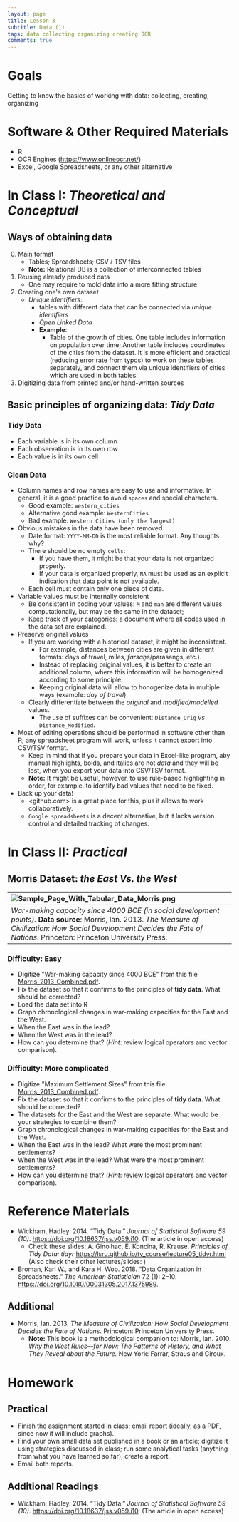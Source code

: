 ```yaml
---
layout: page
title: Lesson 3
subtitle: Data (1)
tags: data collecting organizing creating OCR 
comments: true
---
```


# Goals

Getting to know the basics of working with data: collecting, creating, organizing

# Software & Other Required Materials

- R
- OCR Engines (<https://www.onlineocr.net/>)
- Excel, Google Spreadsheets, or any other alternative 

# In Class I: *Theoretical and Conceptual*

## Ways of obtaining data

0. Main format
	* Tables; Spreadsheets; CSV / TSV files
	* **Note:** Relational DB is a collection of interconnected tables
1. Reusing already produced data
	* One may require to mold data into a more fitting structure
2. Creating one's own dataset
	* *Unique identifiers*:
		* tables with different data that can be connected via *unique identifiers*
		* *Open Linked Data*
		* **Example**:
			* Table of the growth of cities. One table includes information on population over time; Another table includes coordinates of the cities from the dataset. It is more efficient and practical (reducing error rate from typos) to work on these tables separately, and connect them via unique identifiers of cities which are used in both tables.
3. Digitizing data from printed and/or hand-written sources

## Basic principles of organizing data: *Tidy Data*

### Tidy Data

* Each variable is in its own column
* Each observation is in its own row
* Each value is in its own cell

### Clean Data

* Column names and row names are easy to use and informative. In general, it is a good practice to avoid `spaces` and special characters.
	* Good example: `western_cities`
	* Alternative good example: `WesternCities`
	* Bad example: `Western Cities (only the largest)`
* Obvious mistakes in the data have been removed
	* Date format: `YYYY-MM-DD` is the most reliable format. Any thoughts why?
	* There should be no empty `cells`:
		* If you have them, it might be that your data is not organized properly.
		* If your data is organized properly, `NA` must be used as an explicit indication that data point is not available.
	* Each cell must contain only one piece of data.
* Variable values must be internally consistent
	* Be consistent in coding your values: `M` and `man` are different values computationally, but may be the same in the dataset;
	* Keep track of your categories: a document where all codes used in the data set are explained.
* Preserve original values
	* If you are working with a historical dataset, it might be inconsistent.
		* For example, distances between cities are given in different formats: days of travel, miles, *farsaḫ*s/parasangs, etc.).
		* Instead of replacing original values, it is better to create an additional column, where this information will be homogenized according to some principle.
		* Keeping original data will allow to honogenize data in multiple ways (example: *day of travel*).
	* Clearly differentiate between the *original* and *modified/modelled* values.
		* The use of suffixes can be convenient: `Distance_Orig` *vs* `Distance_Modified`.
* Most of editing operations should be performed in software other than R; any spreadsheet program will work, unless it cannot export into CSV/TSV format.
	* Keep in mind that if you prepare your data in Excel-like program, aby manual highlights, bolds, and italics are not *data* and they will be lost, when you export your data into CSV/TSV format.
	* **Note:** It might be useful, however, to use rule-based highlighting in order, for example, to identify bad values that need to be fixed.
* Back up your data!
	* <github.com> is a great place for this, plus it allows to work collaboratively.
	* `Google spreadsheets` is a decent alternative, but it lacks version control and detailed tracking of changes.



<!--
EXTRA NOTES

https://lsru.github.io/tv_course/lecture05_tidyr.html#1

https://arxiv.org/abs/1809.02264

https://cran.r-project.org/web/packages/tidyr/vignettes/tidy-data.html
http://vita.had.co.nz/papers/tidy-data.html // https://vita.had.co.nz/papers/tidy-data.pdf

Jeff Leek in his book The Elements of Data Analytic Style (Jeff Leek, The Elements of Data Analytic Style, Leanpub, 2015-03-02) summarizes the characteristics of tidy data as the points:[3]

Each variable you measure should be in one column.
Each different observation of that variable should be in a different row.
There should be one table for each "kind" of variable.
If you have multiple tables, they should include a column in the table that allows them to be linked.


-->

# In Class II: *Practical*

<!--

## Bulliet Dataset

|![Sample_Page_With_Tabular_Data](./img/03/Sample_Page_With_Tabular_Data.png)|
|:-:|
|The data set shows chrono-geographical distribution of Islamic scholars, according to one of the medieval biographical sources. Source: Bulliet, Richard W. 2009. *Cotton, Climate, and Camels in Early Islamic Iran: A Moment in World History*. New York: Columbia University Press.|

* Digitize a small data set from this [Sample_Page_With_Tabular_Data.zip](../files/03/Sample_Page_With_Tabular_Data.zip).
* Fix the dataset so that it confirms to the principles of **tidy data**. What should be corrected?
* Load the data set into R
* Data for regions is given in relative values. Calculate absolute values. Graph chronological distribution of Islamic scholars from each region both in absolute and relative values.

-->

## Morris Dataset: *the East Vs. the West*

|![Sample_Page_With_Tabular_Data_Morris.png](../img/03/Sample_Page_With_Tabular_Data_Morris.png)|
|:--|
|*War-making capacity since 4000 BCE (in social development points).* **Data source**: Morris, Ian. 2013. *The Measure of Civilization: How Social Development Decides the Fate of Nations*. Princeton: Princeton University Press.|

### Difficulty: Easy

* Digitize "War-making capacity since 4000 BCE" from this file [Morris_2013_Combined.pdf](../files/03/Morris_2013_Combined.pdf).
* Fix the dataset so that it confirms to the principles of **tidy data**. What should be corrected?
* Load the data set into R
* Graph chronological changes in war-making capacities for the East and the West.
* When the East was in the lead?
* When the West was in the lead?
* How can you determine that? (*Hint*: review logical operators and vector comparison).

### Difficulty: More complicated

* Digitize "Maximum Settlement Sizes" from this file [Morris_2013_Combined.pdf](../files/03/Morris_2013_Combined.pdf).
* Fix the dataset so that it confirms to the principles of **tidy data**. What should be corrected?
* The datasets for the East and the West are separate. What would be your strategies to combine them?
* Graph chronological changes in war-making capacities for the East and the West.
* When the East was in the lead? What were the most prominent settlements?
* When the West was in the lead? What were the most prominent settlements?
* How can you determine that? (*Hint*: review logical operators and vector comparison).

<!--

Morris_2013_Combined_Raster.pdf

Morris 2013 - The measure of civilization - War Making Capacity - Both.pdf
Morris 2013 - The measure of civilization - Energy Capture - East.pdf
Morris 2013 - The measure of civilization - Energy Capture - West.pdf
Morris 2013 - The measure of civilization - Information Technology Scores - Both.pdf
Morris 2013 - The measure of civilization - Maximum Settlement Sizes - East.pdf
Morris 2013 - The measure of civilization - Maximum Settlement Sizes - West.pdf
Morris 2013 - The measure of civilization - Social Development Score - East.pdf
Morris 2013 - The measure of civilization - Social Development Score - West.pdf
-->


# Reference Materials

* Wickham, Hadley. 2014. “Tidy Data.” *Journal of Statistical Software 59 (10)*. <https://doi.org/10.18637/jss.v059.i10>. (The article in open access)
	* Check these slides: A. Ginolhac, E. Koncina, R. Krause. *Principles of Tidy Data: tidyr* <https://lsru.github.io/tv_course/lecture05_tidyr.html> (Also check their other lectures/slides: )
* Broman, Karl W., and Kara H. Woo. 2018. “Data Organization in Spreadsheets.” *The American Statistician* 72 (1): 2–10. <https://doi.org/10.1080/00031305.2017.1375989>.

## Additional

* Morris, Ian. 2013. *The Measure of Civilization: How Social Development Decides the Fate of Nations*. Princeton: Princeton University Press.
	* **Note:** This book is a methodological companion to: Morris, Ian. 2010. *Why the West Rules—for Now: The Patterns of History, and What They Reveal about the Future.* New York: Farrar, Straus and Giroux.

# Homework

## Practical

* Finish the assignment started in class; email report (ideally, as a PDF, since now it will include graphs).
* Find your own small data set published in a book or an article; digitize it using strategies discussed in class; run some analytical tasks (anything from what you have learned so far); create a report.
* Email both reports.

## Additional Readings

* Wickham, Hadley. 2014. “Tidy Data.” *Journal of Statistical Software 59 (10)*. <https://doi.org/10.18637/jss.v059.i10>. (The article in open access)
